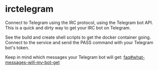 # irctelegram
Connect to Telegram using the IRC protocol, using the Telegram bot API.
This is a quick and dirty way to get your IRC bot on Telegram.

See the build and create shell scripts to get the docker container going.
Connect to the service and send the PASS command with your Telegram bot's token.

Keep in mind which messages your Telegram bot will get:
[faq#what-messages-will-my-bot-get](https://core.telegram.org/bots/faq#what-messages-will-my-bot-get)
